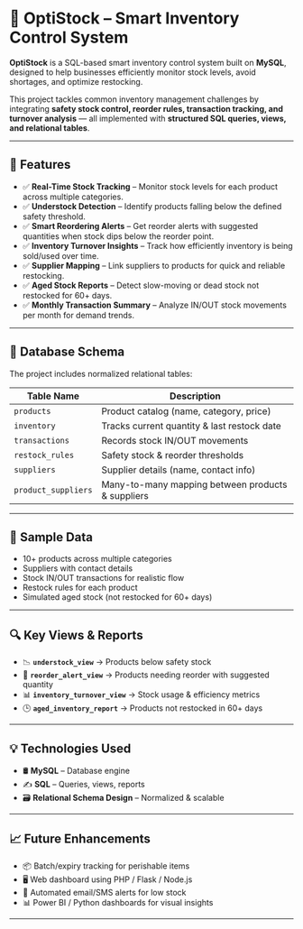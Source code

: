 
# 🚀 OptiStock – Smart Inventory Control System

**OptiStock** is a SQL-based smart inventory control system built on **MySQL**, designed to help businesses efficiently monitor stock levels, avoid shortages, and optimize restocking.  

This project tackles common inventory management challenges by integrating **safety stock control, reorder rules, transaction tracking, and turnover analysis** — all implemented with **structured SQL queries, views, and relational tables**.

---

## 📌 Features

- ✅ **Real-Time Stock Tracking** – Monitor stock levels for each product across multiple categories.  
- ✅ **Understock Detection** – Identify products falling below the defined safety threshold.  
- ✅ **Smart Reordering Alerts** – Get reorder alerts with suggested quantities when stock dips below the reorder point.  
- ✅ **Inventory Turnover Insights** – Track how efficiently inventory is being sold/used over time.  
- ✅ **Supplier Mapping** – Link suppliers to products for quick and reliable restocking.  
- ✅ **Aged Stock Reports** – Detect slow-moving or dead stock not restocked for 60+ days.  
- ✅ **Monthly Transaction Summary** – Analyze IN/OUT stock movements per month for demand trends.  

---

## 🧱 Database Schema

The project includes normalized relational tables:

| Table Name         | Description                                      |
|--------------------|--------------------------------------------------|
| `products`         | Product catalog (name, category, price)          |
| `inventory`        | Tracks current quantity & last restock date      |
| `transactions`     | Records stock IN/OUT movements                   |
| `restock_rules`    | Safety stock & reorder thresholds                |
| `suppliers`        | Supplier details (name, contact info)            |
| `product_suppliers`| Many-to-many mapping between products & suppliers |

---

## 💾 Sample Data

- 10+ products across multiple categories  
- Suppliers with contact details  
- Stock IN/OUT transactions for realistic flow  
- Restock rules for each product  
- Simulated aged stock (not restocked for 60+ days)  

---

## 🔍 Key Views & Reports

- 📉 **`understock_view`** → Products below safety stock  
- 🔔 **`reorder_alert_view`** → Products needing reorder with suggested quantity  
- 📊 **`inventory_turnover_view`** → Stock usage & efficiency metrics  
- 🕒 **`aged_inventory_report`** → Products not restocked in 60+ days  

---

## 💡 Technologies Used

- 🛢️ **MySQL** – Database engine  
- ✍️ **SQL** – Queries, views, reports  
- 🗃️ **Relational Schema Design** – Normalized & scalable  

---

## 📈 Future Enhancements

- 📦 Batch/expiry tracking for perishable items  
- 🖥️ Web dashboard using PHP / Flask / Node.js  
- 📧 Automated email/SMS alerts for low stock  
- 📊 Power BI / Python dashboards for visual insights  

---


